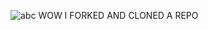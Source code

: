 ![abc](https://user-images.githubusercontent.com/39243846/104034465-eb837e00-51f6-11eb-9c98-cb81c840a3c1.gif)
WOW I FORKED AND CLONED A REPO
